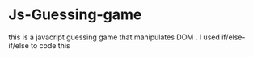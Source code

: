 # Js-Guessing-game
this is a javacript guessing game that manipulates DOM .
I used if/else-if/else to code this 